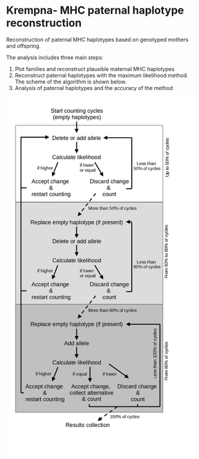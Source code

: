 # Krempna- MHC paternal haplotype reconstruction

Reconstruction of paternal MHC haplotypes based on genotyped mothers and offspring. 

The analysis includes three main steps:
1. Plot families and reconstruct plausible maternal MHC haplotypes
2. Reconstruct paternal haplotypes with the maximum likelihood method. The scheme of the algorithm is shown below.
3. Analysis of paternal haplotypes and the accuracy of the method

![](LLmodel_scheme.png)
